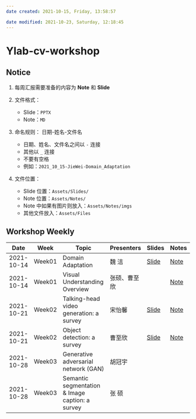 ```yaml
---
date created: 2021-10-15, Friday, 13:58:57

date modified: 2021-10-23, Saturday, 12:18:45
---
```


# Ylab-cv-workshop

## Notice

1. 每周汇报需要准备的内容为 **Note** 和 **Slide**

2. 文件格式：

   - Slide：`PPTX`
   - Note：`MD`

3. 命名规则： 日期-姓名-文件名

   - 日期、姓名、文件名之间以 `-` 连接
   - 其他以 `_` 连接
   - 不要有空格
   - 例如：`2021_10_15-JieWei-Domain_Adaptation`

4. 文件位置：

   - Slide 位置：`Assets/Slides/`
   - Note 位置：`Assets/Notes/`
   - Note 中如果有图片则放入：`Assets/Notes/imgs`
   - 其他文件放入：`Assets/Files`

## Workshop Weekly

| Date       | Week   | Topic                                           | Presenters   | Slides                                                                     | Notes                                                                          |
| ---------- | ------ | ----------------------------------------------- | ------------ | -------------------------------------------------------------------------- | ------------------------------------------------------------------------------ |
| 2021-10-14 | Week01 | Domain Adaptation                               | 魏 洁        | [Slide](Assets/Slides/2021_10_14-JieWei-Domain_Adaptation.pptx)            | [Note](Assets/Notes/2021_10_14-JieWei-Domain_Adaptation.md)                    |
| 2021-10-14 | Week01 | Visual Understanding Overview                   | 张硕、曹至欣 |                                                                            | [Note](Assets/Notes/2021_10_14-ZhangShuo_Cao-Visual_Understanding_Overview.md) |
| 2021-10-21 | Week02 | Talking-head video generation: a survey         | 宋怡馨       | [Slide](Assets/Slides/2021_10_21-YixinSong-Talking_Head_Generation.pptx)   | [Note](Assets/Notes/2021_10_21-YixinSong-Talking_Head_Generation.md)           |
| 2021-10-21 | Week02 | Object detection: a survey                      | 曹至欣       | [Slide](Assets/Slides/2021_10_21-ZhixinCao-Object_Detection_A_Survey.pptx) | [Note](Assets/Notes/2021_10_21-ZhixinCao-Object_Detection_A_survey.md)         |
| 2021-10-28 | Week03 | Generative adversarial network (GAN)            | 胡冠宇       |                                                                            |                                                                                |
| 2021-10-28 | Week03 | Semantic segmentation & Image caption: a survey | 张 硕        |                                                                            |                                                                                |
